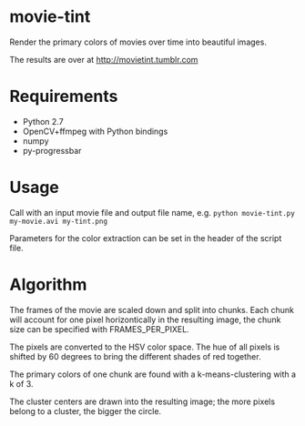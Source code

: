 movie-tint
==========

Render the primary colors of movies over time into beautiful images.

The results are over at http://movietint.tumblr.com


Requirements
============

* Python 2.7
* OpenCV+ffmpeg with Python bindings
* numpy
* py-progressbar

Usage
=====

Call with an input movie file and output file name, e.g. `python movie-tint.py my-movie.avi my-tint.png`

Parameters for the color extraction can be set in the header of the script file.


Algorithm
=========

The frames of the movie are scaled down and split into chunks. Each chunk will account for one pixel horizontically in the resulting image, the chunk size can be specified with FRAMES_PER_PIXEL.

The pixels are converted to the HSV color space. The hue of all pixels is shifted by 60 degrees to bring the different shades of red together.

The primary colors of one chunk are found with a k-means-clustering with a k of 3.

The cluster centers are drawn into the resulting image; the more pixels belong to a cluster, the bigger the circle.

